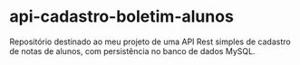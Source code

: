 # api-cadastro-boletim-alunos
Repositório destinado ao meu projeto de uma API Rest simples de cadastro de notas de alunos, com persistência no banco de dados MySQL.
